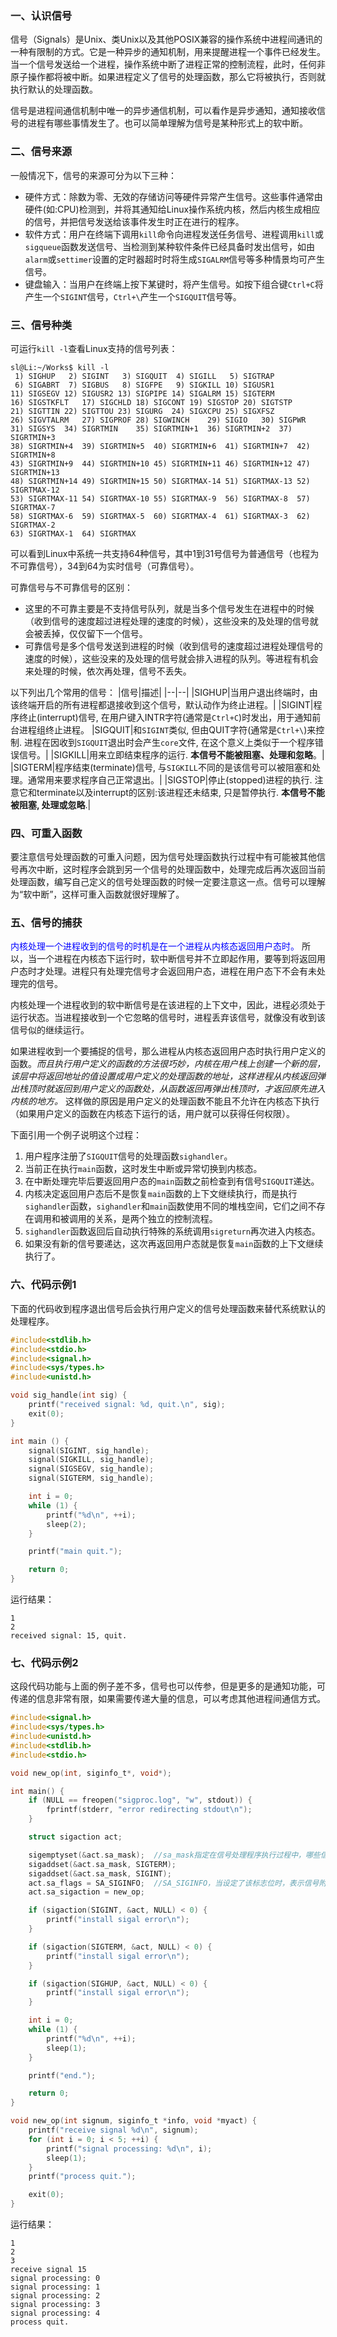 ### 一、认识信号
信号（Signals）是Unix、类Unix以及其他POSIX兼容的操作系统中进程间通讯的一种有限制的方式。它是一种异步的通知机制，用来提醒进程一个事件已经发生。当一个信号发送给一个进程，操作系统中断了进程正常的控制流程，此时，任何非原子操作都将被中断。如果进程定义了信号的处理函数，那么它将被执行，否则就执行默认的处理函数。

信号是进程间通信机制中唯一的异步通信机制，可以看作是异步通知，通知接收信号的进程有哪些事情发生了。也可以简单理解为信号是某种形式上的软中断。

### 二、信号来源
一般情况下，信号的来源可分为以下三种：
- 硬件方式：除数为零、无效的存储访问等硬件异常产生信号。这些事件通常由硬件(如:CPU)检测到，并将其通知给Linux操作系统内核，然后内核生成相应的信号，并把信号发送给该事件发生时正在进行的程序。
- 软件方式：用户在终端下调用`kill`命令向进程发送任务信号、进程调用`kill`或`sigqueue`函数发送信号、当检测到某种软件条件已经具备时发出信号，如由`alarm`或`settimer`设置的定时器超时时将生成`SIGALRM`信号等多种情景均可产生信号。
- 键盘输入：当用户在终端上按下某键时，将产生信号。如按下组合键`Ctrl+C`将产生一个`SIGINT`信号，`Ctrl+\`产生一个`SIGQUIT`信号等。

### 三、信号种类
可运行`kill -l`查看Linux支持的信号列表：
```shell
sl@Li:~/Works$ kill -l
 1) SIGHUP	 2) SIGINT	 3) SIGQUIT	 4) SIGILL	 5) SIGTRAP
 6) SIGABRT	 7) SIGBUS	 8) SIGFPE	 9) SIGKILL	10) SIGUSR1
11) SIGSEGV	12) SIGUSR2	13) SIGPIPE	14) SIGALRM	15) SIGTERM
16) SIGSTKFLT	17) SIGCHLD	18) SIGCONT	19) SIGSTOP	20) SIGTSTP
21) SIGTTIN	22) SIGTTOU	23) SIGURG	24) SIGXCPU	25) SIGXFSZ
26) SIGVTALRM	27) SIGPROF	28) SIGWINCH	29) SIGIO	30) SIGPWR
31) SIGSYS	34) SIGRTMIN	35) SIGRTMIN+1	36) SIGRTMIN+2	37) SIGRTMIN+3
38) SIGRTMIN+4	39) SIGRTMIN+5	40) SIGRTMIN+6	41) SIGRTMIN+7	42) SIGRTMIN+8
43) SIGRTMIN+9	44) SIGRTMIN+10	45) SIGRTMIN+11	46) SIGRTMIN+12	47) SIGRTMIN+13
48) SIGRTMIN+14	49) SIGRTMIN+15	50) SIGRTMAX-14	51) SIGRTMAX-13	52) SIGRTMAX-12
53) SIGRTMAX-11	54) SIGRTMAX-10	55) SIGRTMAX-9	56) SIGRTMAX-8	57) SIGRTMAX-7
58) SIGRTMAX-6	59) SIGRTMAX-5	60) SIGRTMAX-4	61) SIGRTMAX-3	62) SIGRTMAX-2
63) SIGRTMAX-1	64) SIGRTMAX
```

可以看到Linux中系统一共支持64种信号，其中1到31号信号为普通信号（也程为不可靠信号），34到64为实时信号（可靠信号）。

可靠信号与不可靠信号的区别：
- 这里的不可靠主要是不支持信号队列，就是当多个信号发生在进程中的时候（收到信号的速度超过进程处理的速度的时候），这些没来的及处理的信号就会被丢掉，仅仅留下一个信号。
- 可靠信号是多个信号发送到进程的时候（收到信号的速度超过进程处理信号的速度的时候），这些没来的及处理的信号就会排入进程的队列。等进程有机会来处理的时候，依次再处理，信号不丢失。

以下列出几个常用的信号：
|信号|描述|
|--|--|
|SIGHUP|当用户退出终端时，由该终端开启的所有进程都退接收到这个信号，默认动作为终止进程。|
|SIGINT|程序终止(interrupt)信号, 在用户键入INTR字符(通常是`Ctrl+C`)时发出，用于通知前台进程组终止进程。
|SIGQUIT|和`SIGINT`类似, 但由QUIT字符(通常是`Ctrl+\`)来控制. 进程在因收到`SIGQUIT`退出时会产生`core`文件, 在这个意义上类似于一个程序错误信号。|
|SIGKILL|用来立即结束程序的运行. **本信号不能被阻塞、处理和忽略**。|
|SIGTERM|程序结束(terminate)信号, 与`SIGKILL`不同的是该信号可以被阻塞和处理。通常用来要求程序自己正常退出。|
|SIGSTOP|停止(stopped)进程的执行. 注意它和terminate以及interrupt的区别:该进程还未结束, 只是暂停执行. **本信号不能被阻塞, 处理或忽略**.|


### 四、可重入函数
要注意信号处理函数的可重入问题，因为信号处理函数执行过程中有可能被其他信号再次中断，这时程序会跳到另一个信号的处理函数中，处理完成后再次返回当前处理函数，编写自己定义的信号处理函数的时候一定要注意这一点。信号可以理解为“软中断”，这样可重入函数就很好理解了。

### 五、信号的捕获
<font color=blue>内核处理一个进程收到的信号的时机是在一个进程从内核态返回用户态时。</font> 所以，当一个进程在内核态下运行时，软中断信号并不立即起作用，要等到将返回用户态时才处理。进程只有处理完信号才会返回用户态，进程在用户态下不会有未处理完的信号。

内核处理一个进程收到的软中断信号是在该进程的上下文中，因此，进程必须处于运行状态。当进程接收到一个它忽略的信号时，进程丢弃该信号，就像没有收到该信号似的继续运行。

如果进程收到一个要捕捉的信号，那么进程从内核态返回用户态时执行用户定义的函数。*而且执行用户定义的函数的方法很巧妙，内核在用户栈上创建一个新的层，该层中将返回地址的值设置成用户定义的处理函数的地址，这样进程从内核返回弹出栈顶时就返回到用户定义的函数处，从函数返回再弹出栈顶时，才返回原先进入内核的地方。* 这样做的原因是用户定义的处理函数不能且不允许在内核态下执行（如果用户定义的函数在内核态下运行的话，用户就可以获得任何权限）。

下面引用一个例子说明这个过程：
1. 用户程序注册了`SIGQUIT`信号的处理函数`sighandler`。
2. 当前正在执行`main`函数，这时发生中断或异常切换到内核态。
3. 在中断处理完毕后要返回用户态的`main`函数之前检查到有信号`SIGQUIT`递达。
4. 内核决定返回用户态后不是恢复`main`函数的上下文继续执行，而是执行`sighandler`函数，`sighandler`和`main`函数使用不同的堆栈空间，它们之间不存在调用和被调用的关系，是两个独立的控制流程。
5. `sighandler`函数返回后自动执行特殊的系统调用`sigreturn`再次进入内核态。
6. 如果没有新的信号要递达，这次再返回用户态就是恢复`main`函数的上下文继续执行了。


### 六、代码示例1
下面的代码收到程序退出信号后会执行用户定义的信号处理函数来替代系统默认的处理程序。
```c
#include<stdlib.h>
#include<stdio.h>
#include<signal.h>
#include<sys/types.h>
#include<unistd.h>

void sig_handle(int sig) {
    printf("received signal: %d, quit.\n", sig);
    exit(0);
}

int main () {
    signal(SIGINT, sig_handle);
    signal(SIGKILL, sig_handle);
    signal(SIGSEGV, sig_handle);
    signal(SIGTERM, sig_handle);

    int i = 0;
    while (1) {
        printf("%d\n", ++i);
        sleep(2);
    }

    printf("main quit.");

    return 0;
}
```
运行结果：
```shell
1
2
received signal: 15, quit.
```

### 七、代码示例2
这段代码功能与上面的例子差不多，信号也可以传参，但是更多的是通知功能，可传递的信息非常有限，如果需要传递大量的信息，可以考虑其他进程间通信方式。
```c
#include<signal.h>
#include<sys/types.h>
#include<unistd.h>
#include<stdlib.h>
#include<stdio.h>

void new_op(int, siginfo_t*, void*);

int main() {
    if (NULL == freopen("sigproc.log", "w", stdout)) {
        fprintf(stderr, "error redirecting stdout\n");
    }

    struct sigaction act;

    sigemptyset(&act.sa_mask);  //sa_mask指定在信号处理程序执行过程中，哪些信号应当被阻塞。缺省情况下当前信号本身被阻塞，防止信号的嵌套发送
    sigaddset(&act.sa_mask, SIGTERM);
    sigaddset(&act.sa_mask, SIGINT);
    act.sa_flags = SA_SIGINFO;  //SA_SIGINFO，当设定了该标志位时，表示信号附带的参数可以被传递到信号处理函数中
    act.sa_sigaction = new_op;

    if (sigaction(SIGINT, &act, NULL) < 0) {
        printf("install sigal error\n");
    }

    if (sigaction(SIGTERM, &act, NULL) < 0) {
        printf("install sigal error\n");
    }

    if (sigaction(SIGHUP, &act, NULL) < 0) {
        printf("install sigal error\n");
    }

    int i = 0;
    while (1) {
        printf("%d\n", ++i);
        sleep(1);
    }

    printf("end.");

    return 0;
}

void new_op(int signum, siginfo_t *info, void *myact) {
    printf("receive signal %d\n", signum);
    for (int i = 0; i < 5; ++i) {
        printf("signal processing: %d\n", i);
        sleep(1);
    }
    printf("process quit.");

    exit(0);
}

```

运行结果：
```shell
1
2
3
receive signal 15
signal processing: 0
signal processing: 1
signal processing: 2
signal processing: 3
signal processing: 4
process quit.
```
